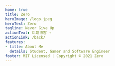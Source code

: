 ```yaml
---
home: true
title: Zero
heroImage: /logo.jpeg
heroText: Zero
tagline: Never Give Up
actionText: 后端博客 →
actionLink: /back/
features:
- title: About Me
  details: Student, Gamer and Software Engineer
footer: MIT Licensed | Copyright © 2021 Zero
---
```

